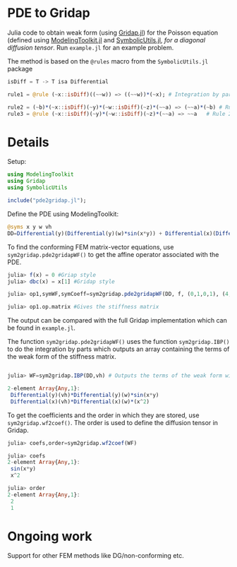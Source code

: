 PDE to Gridap
======

Julia code to obtain weak form (using [Gridap.jl](https://github.com/gridap)) for the Poisson equation (defined using [ModelingToolkit.jl](https://github.com/SciML/ModelingToolkit.jl) and [SymbolicUtils.jl](https://github.com/JuliaSymbolics/SymbolicUtils.jl), *for a diagonal diffusion tensor*. Run `example.jl` for an example problem.

The method is based on the `@rules` macro from the `SymbolicUtils.jl` package


```Julia
isDiff = T -> T isa Differential

rule1 = @rule (~x::isDiff)((~~w)) => ((~~w))*(~x); # Integration by parts @rule

rule2 = (~b)*(~x::isDiff)(~y)*(~w::isDiff)(~z)*(~~a) => (~~a)*(~b) # Rule 1
rule3 = @rule (~x::isDiff)(~y)*(~w::isDiff)(~z)*(~~a) => ~~a   # Rule 2
```

# Details
Setup:

``` julia
using ModelingToolkit
using Gridap
using SymbolicUtils

include("pde2gridap.jl");
```

Define the PDE using ModelingToolkit:

``` julia
@syms x y w vh
DD=Differential(y)(Differential(y)(w)*sin(x*y)) + Differential(x)(Differential(x)(w)*(x^2))
```

To find the conforming FEM matrix-vector equations, use `sym2gridap.pde2gridapWF()` to get the affine operator associated with the PDE.

``` julia
julia> f(x) = 0 #Griap style
julia> dbc(x) = x[1] #Gridap style

julia> op1,symWF,symCoeff=sym2gridap.pde2gridapWF(DD, f, (0,1,0,1), (4,4), dbc);

julia> op1.op.matrix #Gives the stiffness matrix

```
The output can be compared with the full Gridap implementation which can be found in `example.jl`.


 The function `sym2gridap.pde2gridapWF()` uses the function `sym2gridap.IBP()` to do the integration by parts which outputs an array containing the terms of the weak form of the stiffness matrix.
``` julia

julia> WF=sym2gridap.IBP(DD,vh) # Outputs the terms of the weak form with vh as the test function

2-element Array{Any,1}:
 Differential(y)(vh)*Differential(y)(w)*sin(x*y)
 Differential(x)(vh)*Differential(x)(w)*(x^2)
```

To get the coefficients and the order in which they are stored, use `sym2gridap.wf2coef()`. The order is used to define the diffusion tensor in Gridap.

``` julia
julia> coefs,order=sym2gridap.wf2coef(WF)

julia> coefs
2-element Array{Any,1}:
 sin(x*y)
 x^2

julia> order
2-element Array{Any,1}:
 2
 1

```

# Ongoing work

Support for other FEM methods like DG/non-conforming etc.
